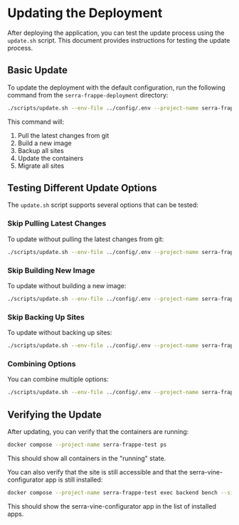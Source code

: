 # Updating the Deployment

After deploying the application, you can test the update process using the `update.sh` script. This document provides instructions for testing the update process.

## Basic Update

To update the deployment with the default configuration, run the following command from the `serra-frappe-deployment` directory:

```bash
./scripts/update.sh --env-file ../config/.env --project-name serra-frappe-test
```

This command will:

1. Pull the latest changes from git
2. Build a new image
3. Backup all sites
4. Update the containers
5. Migrate all sites

## Testing Different Update Options

The `update.sh` script supports several options that can be tested:

### Skip Pulling Latest Changes

To update without pulling the latest changes from git:

```bash
./scripts/update.sh --env-file ../config/.env --project-name serra-frappe-test --skip-pull
```

### Skip Building New Image

To update without building a new image:

```bash
./scripts/update.sh --env-file ../config/.env --project-name serra-frappe-test --skip-build
```

### Skip Backing Up Sites

To update without backing up sites:

```bash
./scripts/update.sh --env-file ../config/.env --project-name serra-frappe-test --skip-backup
```

### Combining Options

You can combine multiple options:

```bash
./scripts/update.sh --env-file ../config/.env --project-name serra-frappe-test --skip-pull --skip-build
```

## Verifying the Update

After updating, you can verify that the containers are running:

```bash
docker compose --project-name serra-frappe-test ps
```

This should show all containers in the "running" state.

You can also verify that the site is still accessible and that the serra-vine-configurator app is still installed:

```bash
docker compose --project-name serra-frappe-test exec backend bench --site serra-test.localhost list-apps
```

This should show the serra-vine-configurator app in the list of installed apps.
